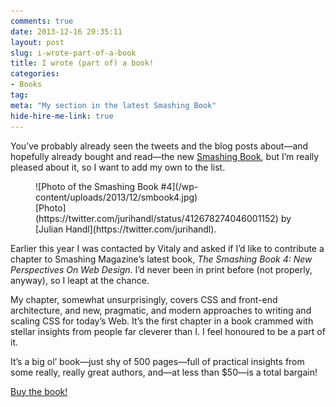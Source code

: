 ```yaml
---
comments: true
date: 2013-12-16 20:35:11
layout: post
slug: i-wrote-part-of-a-book
title: I wrote (part of) a book!
categories:
- Books
tag:
meta: "My section in the latest Smashing Book"
hide-hire-me-link: true
---
```


You’ve probably already seen the tweets and the blog posts about—and hopefully
already bought and read—the new [Smashing
Book](http://www.smashingmagazine.com/smashing-book-4-new-perspectives/), but
I’m really pleased about it, so I want to add my own to the list.

<figure>
![Photo of the Smashing Book #4](/wp-content/uploads/2013/12/smbook4.jpg)
<figcaption>
    [Photo](https://twitter.com/jurihandl/status/412678274046001152)
    by [Julian Handl](https://twitter.com/jurihandl).
</figure>

Earlier this year I was contacted by Vitaly and asked if I’d like to contribute
a chapter to Smashing Magazine’s latest book, <cite>The Smashing Book 4: New
Perspectives On Web Design</cite>. I’d never been in print before (not properly,
anyway), so I leapt at the chance.

My chapter, somewhat unsurprisingly, covers CSS and front-end architecture, and
new, pragmatic, and modern approaches to writing and scaling CSS for today’s
Web. It’s the first chapter in a book crammed with stellar insights from people
far cleverer than I. I feel honoured to be a part of it.

It’s a big ol’ book—just shy of 500 pages—full of practical insights from some
really, really great authors, and—at less than $50—is a total bargain!

<a href="https://shop.smashingmagazine.com/smashing-book-4-new-perspectives-on-web-design.html" class="btn  btn--full  btn--large">
    Buy the book!
</a>
